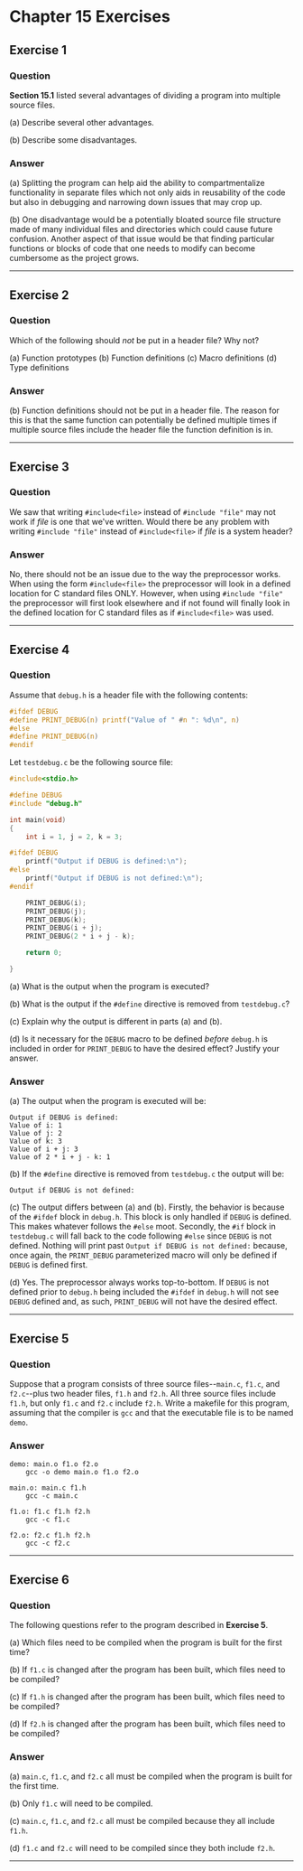 # Chapter 15 Exercises #

## Exercise 1 ##

### **Question** ##

**Section 15.1** listed several advantages of dividing a program into multiple source files.

(a) Describe several other advantages.

(b) Describe some disadvantages.

### **Answer**  ###

(a) Splitting the program can help aid the ability to compartmentalize functionality in separate files which not only aids in reusability of the code but also in debugging and narrowing down issues that may crop up.

(b) One disadvantage would be a potentially bloated source file structure made of many individual files and directories which could cause future confusion. Another aspect of that
issue would be that finding particular functions or blocks of code that one needs to modify can become cumbersome as the project grows. 

---

## Exercise 2 ##

### **Question** ##

Which of the following should *not* be put in a header file? Why not?

(a) Function prototypes
(b) Function definitions
(c) Macro definitions
(d) Type definitions

### **Answer**  ###

(b) Function definitions should not be put in a header file. The reason for this is that the same function can potentially be defined multiple times if multiple source files include the header file the function definition is in.

---

## Exercise 3 ##

### **Question** ##

We saw that writing `#include<file>` instead of `#include "file"` may not work if *file* is one that we've written. Would there be any problem with writing `#include "file"` instead of `#include<file>` if *file* is a system header?

### **Answer**  ###

No, there should not be an issue due to the way the preprocessor works. When using the form `#include<file>` the preprocessor will look in a defined location for C standard files ONLY. However, when using `#include "file"` the preprocessor will first look elsewhere and if not found will finally look in the defined location for C standard files as if `#include<file>` was used.

---

## Exercise 4 ##

### **Question** ##

Assume that `debug.h` is a header file with the following contents:

```C
#ifdef DEBUG
#define PRINT_DEBUG(n) printf("Value of " #n ": %d\n", n)  
#else
#define PRINT_DEBUG(n)
#endif
```

Let `testdebug.c` be the following source file:

```C
#include<stdio.h>

#define DEBUG
#include "debug.h"

int main(void) 
{
    int i = 1, j = 2, k = 3;

#ifdef DEBUG
    printf("Output if DEBUG is defined:\n");
#else
    printf("Output if DEBUG is not defined:\n");
#endif

    PRINT_DEBUG(i);
    PRINT_DEBUG(j);
    PRINT_DEBUG(k);
    PRINT_DEBUG(i + j);
    PRINT_DEBUG(2 * i + j - k);

    return 0;

}
```
(a) What is the output when the program is executed?

(b) What is the output if the `#define` directive is removed from `testdebug.c`?

(c) Explain why the output is different in parts (a) and (b).

(d) Is it necessary for the `DEBUG` macro to be defined *before* `debug.h` is included in order for `PRINT_DEBUG` to have the desired effect? Justify your answer.

### **Answer**  ###

(a) The output when the program is executed will be:

```
Output if DEBUG is defined:
Value of i: 1
Value of j: 2
Value of k: 3
Value of i + j: 3
Value of 2 * i + j - k: 1
```

(b) If the `#define` directive is removed from `testdebug.c` the output will be:

```
Output if DEBUG is not defined:
```
(c) The output differs between (a) and (b). Firstly, the behavior is because of the `#ifdef` block in `debug.h`. This block is only handled if `DEBUG` is defined. This makes whatever follows the `#else` moot. Secondly, the `#if` block in `testdebug.c` will fall back to the code following `#else` since `DEBUG` is not defined. Nothing will print past `Output if DEBUG is not defined:` because, once again, the `PRINT_DEBUG` parameterized macro will only be defined if `DEBUG` is defined first.

(d) Yes. The preprocessor always works top-to-bottom. If `DEBUG` is not defined prior to `debug.h` being included the `#ifdef` in `debug.h` will not see `DEBUG` defined and, as such, `PRINT_DEBUG` will not have the desired effect.

---

## Exercise 5 ##

### **Question** ##

Suppose that a program consists of three source files--`main.c`, `f1.c`, and `f2.c`--plus two header files, `f1.h` and `f2.h`. All three source files include `f1.h`, but only `f1.c` and `f2.c` include `f2.h`. Write a makefile for this program, assuming that the compiler is `gcc` and that the executable file is to be named `demo`.

### **Answer**  ###

```
demo: main.o f1.o f2.o
    gcc -o demo main.o f1.o f2.o

main.o: main.c f1.h
    gcc -c main.c

f1.o: f1.c f1.h f2.h
    gcc -c f1.c

f2.o: f2.c f1.h f2.h
    gcc -c f2.c
```

---

## Exercise 6 ##

### **Question** ##

The following questions refer to the program described in **Exercise 5**.

(a) Which files need to be compiled when the program is built for the first time?

(b) If `f1.c` is changed after the program has been built, which files need to be compiled?

(c) If `f1.h` is changed after the program has been built, which files need to be compiled?

(d) If `f2.h` is changed after the program has been built, which files need to be compiled?

### **Answer**  ###

(a) `main.c`, `f1.c`, and `f2.c` all must be compiled when the program is built for the first time.

(b) Only `f1.c` will need to be compiled.

(c) `main.c`, `f1.c`, and `f2.c` all must be compiled because they all include `f1.h`.

(d) `f1.c` and `f2.c` will need to be compiled since they both include `f2.h`.

---